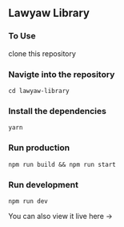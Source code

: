 ## Lawyaw Library

### To Use
clone this repository

### Navigte into the repository
`cd lawyaw-library`

### Install the dependencies
`yarn`

### Run production
`npm run build && npm run start`

### Run development
`npm run dev`


You can also view it live here -> 
